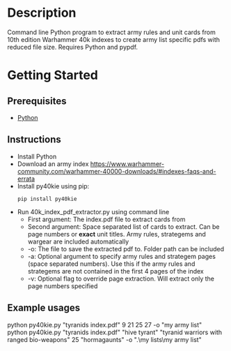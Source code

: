 # Description
Command line Python program to extract army rules and unit cards from 10th edition Warhammer 40k indexes to create army list specific pdfs with reduced file size. Requires Python and pypdf.

# Getting Started
## Prerequisites
- [Python](https://wiki.python.org/moin/BeginnersGuide/Download)


## Instructions
- Install Python
- Download an army index https://www.warhammer-community.com/warhammer-40000-downloads/#indexes-faqs-and-errata  
- Install py40kie using pip:
  ```
  pip install py40kie
  ```
- Run 40k_index_pdf_extractor.py using command line
    - First argument: The index.pdf file to extract cards from  
    - Second argument: Space separated list of cards to extract. Can be page numbers or **exact** unit titles. Army rules, strategems and wargear are included automatically  
    - -o: The file to save the extracted pdf to. Folder path can be included  
    - -a: Optional argument to specify army rules and strategem pages (space separated numbers). Use this if the army rules and strategems are not contained in the first 4 pages of the index  
    - -v: Optional flag to override page extraction. Will extract only the page numbers specified  

## Example usages
python py40kie.py "tyranids index.pdf" 9 21 25 27 -o "my army list"  
python py40kie.py "tyranids index.pdf" "hive tyrant" "tyranid warriors with ranged bio-weapons" 25 "hormagaunts" -o ".\my lists\my army list"
